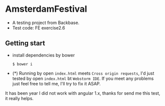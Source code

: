 # AmsterdamFestival
- A testing project from Backbase.
- Test code: FE exercise2.6

## Getting start
- install dependencies by bower

    ```
    $ bower i
    ```
- (*) Running by open `index.html` meets `Cross origin requests`, I'd just tested by open `index.html` bt `Webstorm IDE`. If you meet any problems just feel free to tell me, I'll try to fix it ASAP.


It has been year I did not work with angular 1.x, thanks for send me this test, it really helps.
